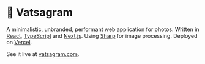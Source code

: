 # 📸 Vatsagram

A minimalistic, unbranded, performant web application for photos. Written in
[React](https://reactjs.org), [TypeScript](https://www.typescriptlang.org) and [Next.js](https://nextjs.org/docs). Using [Sharp](https://github.com/lovell/sharp) for image processing. Deployed on [Vercel](https://vercel.com/).

See it live at [vatsagram.com](https://vatsagram.com).
